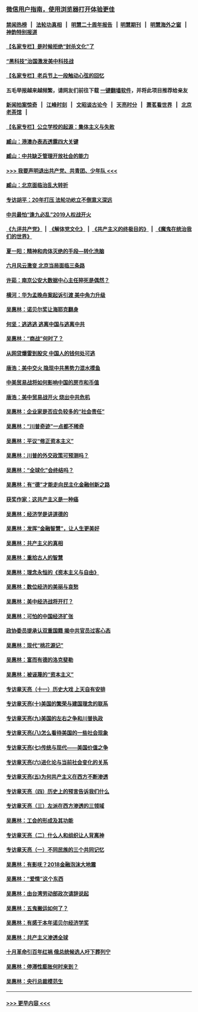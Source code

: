 ### [微信用户指南，使用浏览器打开体验更佳](https://github.com/gfw-breaker/banned-news1/blob/master/indexes/wechat-guide.md?t=0)
#### [禁闻热榜](热点新闻.md?t=0)  &nbsp;&nbsp;|&nbsp;&nbsp; [法轮功真相](https://github.com/gfw-breaker/truth/blob/master/README.md?t=0) &nbsp;&nbsp;|&nbsp;&nbsp; [明慧二十周年报告](https://github.com/gfw-breaker/mh-reports/blob/master/README.md?t=0) &nbsp;&nbsp;|&nbsp;&nbsp;[明慧期刊](https://github.com/gfw-breaker/mh-qikan) &nbsp;&nbsp;|&nbsp;&nbsp; [明慧海外之窗](https://github.com/gfw-breaker/mh-news/blob/master/README.md?t=0) &nbsp;&nbsp;|&nbsp;&nbsp; [神韵特别报道](https://github.com/gfw-breaker/mh-news/blob/master/shenyun.md?t=0)
#### [【名家专栏】是时候拒绝“封杀文化”了](../pages/nsc423/n11814093.md?t=02101811) 
#### [“黑科技”治国激发美中科技战](../pages/nsc423/n11638056.md?t=02101811) 
#### [【名家专栏】老兵节上一段触动心弦的回忆](../pages/nsc423/n11646016.md?t=02101811) 
#### 五毛举报越来越频繁，请网友们前往下载 [一键翻墙软件](https://github.com/gfw-breaker/ssr-accounts)，并将此项目推荐给亲友
#### [新闻拍案惊奇](https://github.com/gfw-breaker/banned-news1/blob/master/pages/link4.md) &nbsp;&nbsp;|&nbsp;&nbsp; [江峰时刻](https://github.com/gfw-breaker/banned-news1/blob/master/pages/link4.md) &nbsp;&nbsp;|&nbsp;&nbsp; [文昭谈古论今](https://github.com/gfw-breaker/banned-news1/blob/master/pages/link4.md) &nbsp;&nbsp;|&nbsp;&nbsp; [天亮时分](https://github.com/gfw-breaker/banned-news1/blob/master/pages/link4.md) &nbsp;&nbsp;|&nbsp;&nbsp; [萧茗看世界](https://github.com/gfw-breaker/banned-news1/blob/master/pages/link4.md) &nbsp;&nbsp;|&nbsp;&nbsp; [北京老茶馆](https://github.com/gfw-breaker/banned-news1/blob/master/pages/link4.md) &nbsp;&nbsp;|&nbsp;&nbsp; 
#### [【名家专栏】公立学校的起源：集体主义与失败](../pages/nsc423/n11601833.md?t=02101811) 
#### [臧山：港澳办表态透露四大关键](../pages/nsc423/n11421628.md?t=02101811) 
#### [臧山：中共缺乏管理开放社会的能力](../pages/nsc423/n11407457.md?t=02101811) 
#### [>>> 我要声明退出共产党、共青团、少年队 <<<](https://github.com/begood0513/goodnews/blob/master/quit/letter.md) 
#### [臧山：北京面临治乱大转折](../pages/nsc423/n11406895.md?t=02101811) 
#### [专访胡平：20年打压 法轮功屹立不倒意义深远](../pages/nsc423/n11398800.md?t=02101811) 
#### [中共最怕“逢九必乱”2019人权战开火](../pages/nsc423/n11385248.md?t=02101811) 
#### [《九评共产党》](https://github.com/begood0513/9ping.md/blob/master/README.md) &nbsp;|&nbsp; [《解体党文化》](../../../../jtdwh.md/blob/master/README.md)  &nbsp;|&nbsp; [《共产主义的终极目的》](../../../../gczydzjmd.md/blob/master/README.md) &nbsp;|&nbsp; [《魔鬼在统治我们的世界》](../../../../mgztzwmdsj.md/blob/master/README.md) 
#### [夏一阳：精神和肉体灭绝的手段—转化洗脑](../pages/nsc423/n11368250.md?t=02101811) 
#### [六月风云激变 北京当局面临三条路](../pages/nsc423/n11313668.md?t=02101811) 
#### [许茹：南京公安大数据中心主任猝死是偶然？](../pages/nsc423/n11064744.md?t=02101811) 
#### [横河：华为孟晚舟案起诉引渡 美中角力升级](../pages/nsc423/n11027230.md?t=02101811) 
#### [吴惠林：诺贝尔奖让海耶克翻身](../pages/nsc423/n10890049.md?t=02101811) 
#### [何坚：逃逃逃 逃离中国与逃离中共](../pages/nsc423/n10592891.md?t=02101811) 
#### [吴惠林：“商战”何时了？](../pages/nsc423/n10573558.md?t=02101811) 
#### [从网贷爆雷到股灾 中国人的钱何处可逃](../pages/nsc423/n10572800.md?t=02101811) 
#### [唐浩：美中交火 隐现中共黑势力混水摸鱼](../pages/nsc423/n10544040.md?t=02101811) 
#### [中美贸易战将如何影响中国的房市和币值](../pages/nsc423/n10543697.md?t=02101811) 
#### [唐浩：美中贸易战开火 烧出中共危机](../pages/nsc423/n10540126.md?t=02101811) 
#### [吴惠林：企业家是否应负较多的“社会责任”](../pages/nsc423/n10535022.md?t=02101811) 
#### [吴惠林：“川普奇迹”一点都不稀奇](../pages/nsc423/n10512808.md?t=02101811) 
#### [吴惠林：平议“修正资本主义”](../pages/nsc423/n10495724.md?t=02101811) 
#### [吴惠林：川普的外交政策可预测吗？](../pages/nsc423/n10462387.md?t=02101811) 
#### [吴惠林：“全球化”会终结吗？](../pages/nsc423/n10452838.md?t=02101811) 
#### [吴惠林：有“德”才能走向民主化金融创新之路](../pages/nsc423/n10432292.md?t=02101811) 
#### [获奖作家：这共产主义是一种癌](../pages/nsc423/n10431541.md?t=02101811) 
#### [吴惠林：经济学是讲道德的](../pages/nsc423/n10398014.md?t=02101811) 
#### [吴惠林：发挥“金融智慧”，让人生更美好](../pages/nsc423/n10375019.md?t=02101811) 
#### [吴惠林：共产主义的真相](../pages/nsc423/n10351394.md?t=02101811) 
#### [吴惠林：重拾古人的智慧](../pages/nsc423/n10337691.md?t=02101811) 
#### [吴惠林：理念永恒的《资本主义与自由》](../pages/nsc423/n10316274.md?t=02101811) 
#### [吴惠林：数位经济的美丽与哀愁](../pages/nsc423/n10292946.md?t=02101811) 
#### [吴惠林：美中经济战将开打？](../pages/nsc423/n10258825.md?t=02101811) 
#### [吴惠林：可怕的中国经济扩张](../pages/nsc423/n10219147.md?t=02101811) 
#### [政协委员提承认双重国籍 揭中共官员过客心态](../pages/nsc423/n10208809.md?t=02101811) 
#### [吴惠林：现代“桃花源记”](../pages/nsc423/n10185234.md?t=02101811) 
#### [吴惠林：富而有德的洛克斐勒](../pages/nsc423/n10142264.md?t=02101811) 
#### [吴惠林：被诬蔑的“资本主义”](../pages/nsc423/n10124816.md?t=02101811) 
#### [专访章天亮（十一）历史大戏 上天自有安排](../pages/nsc423/n10094905.md?t=02101811) 
#### [专访章天亮(十)美国的繁荣与建国理念的联系](../pages/nsc423/n10094899.md?t=02101811) 
#### [专访章天亮(九)美国的左右之争和川普执政](../pages/nsc423/n10094889.md?t=02101811) 
#### [专访章天亮(八)怎么看待美国的一些社会现象](../pages/nsc423/n10094857.md?t=02101811) 
#### [专访章天亮(七)传统与现代——美国价值之争](../pages/nsc423/n10093140.md?t=02101811) 
#### [专访章天亮(六)进化论与当前社会变化的关系](../pages/nsc423/n10092036.md?t=02101811) 
#### [专访章天亮(五)为何共产主义在西方不断渗透](../pages/nsc423/n10083620.md?t=02101811) 
#### [专访章天亮（四）历史上的预言告诉我们什么](../pages/nsc423/n10083606.md?t=02101811) 
#### [专访章天亮（三）左派在西方渗透的三领域](../pages/nsc423/n10081115.md?t=02101811) 
#### [吴惠林：工会的形成及其功能](../pages/nsc423/n10080633.md?t=02101811) 
#### [专访章天亮（二）什么人和组织让人背离神](../pages/nsc423/n10076637.md?t=02101811) 
#### [专访章天亮（一）不同民族的三个共同记忆](../pages/nsc423/n10074188.md?t=02101811) 
#### [吴惠林：有影呒？2018金融泡沫大地震](../pages/nsc423/n10040534.md?t=02101811) 
#### [吴惠林：“爱情”这个东西](../pages/nsc423/n10019423.md?t=02101811) 
#### [吴惠林：由台湾劳动部政次请辞说起](../pages/nsc423/n9979679.md?t=02101811) 
#### [吴惠林：五鬼搬运如何了？](../pages/nsc423/n9925338.md?t=02101811) 
#### [吴惠林：有感于本年诺贝尔经济学奖](../pages/nsc423/n9871883.md?t=02101811) 
#### [吴惠林：共产主义渗透全球](../pages/nsc423/n9812748.md?t=02101811) 
#### [十月革命引百年红祸 俄总统候选人吁下葬列宁](../pages/nsc423/n9810182.md?t=02101811) 
#### [吴惠林：停滞性膨胀何时来到？](../pages/nsc423/n9764136.md?t=02101811) 
#### [吴惠林：央行总裁模范生](../pages/nsc423/n9728134.md?t=02101811) 

----
#### [ >>> 更早内容 <<< ](../indexes/nsc423-earlier.md)
